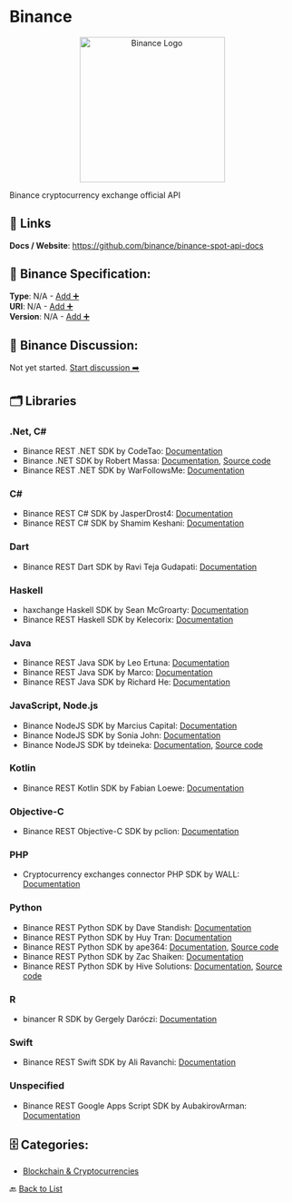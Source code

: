 # Binance
<p align="center">
    <img width="256" src="https://raw.githubusercontent.com/apis-list/apis-list/main/apis/binance/logo_256x256.png" alt="Binance Logo"/>
</p>
Binance cryptocurrency exchange official API

##  🔗 Links
**Docs / Website**: https://github.com/binance/binance-spot-api-docs

## 🧬 Binance Specification:
**Type**: N/A - [Add ➕](https://github.com/apis-list/apis-list/edit/main/apis/binance/binance.yaml)  
**URI**: N/A - [Add ➕](https://github.com/apis-list/apis-list/edit/main/apis/binance/binance.yaml)  
**Version**: N/A - [Add ➕](https://github.com/apis-list/apis-list/edit/main/apis/binance/binance.yaml)

## 💬 Binance Discussion:
Not yet started. [Start discussion ➡️](https://github.com/apis-list/apis-list/discussions/new)

## 🗂️ Libraries
### .Net, C#
- Binance REST .NET SDK by CodeTao: [Documentation](https://github.com/CodeTao/Binance.Api)
- Binance .NET SDK by Robert Massa: [Documentation](https://github.com/Grepsy/BinanceService), [Source code](https://www.nuget.org/packages/BinanceService)
- Binance REST .NET SDK by WarFollowsMe: [Documentation](https://github.com/WarFollowsMe/NetBinance)
### C#
- Binance REST C# SDK by JasperDrost4: [Documentation](https://github.com/JasperDrost4/BinanceApiDataRetriever)
- Binance REST C# SDK by Shamim Keshani: [Documentation](https://github.com/jeot/BinanceApi_CSharp)
### Dart
- Binance REST Dart SDK by Ravi Teja Gudapati: [Documentation](https://github.com/tejainece/binance_api.dart)
### Haskell
- haxchange Haskell SDK by Sean McGroarty: [Documentation](https://github.com/mcgizzle/haxchange)
- Binance REST Haskell SDK by Kelecorix: [Documentation](https://github.com/kelecorix/api-binance)
### Java
- Binance REST Java SDK by Leo Ertuna: [Documentation](https://github.com/JPLeoRX/binance4j)
- Binance REST Java SDK by Marco: [Documentation](https://github.com/VaultDeveloper/binance-java-client)
- Binance REST Java SDK by Richard He: [Documentation](https://github.com/richardyc/Binance-API-Challenge)
### JavaScript, Node.js
- Binance NodeJS SDK by Marcius Capital: [Documentation](https://github.com/marcius-capital/binance-api)
- Binance NodeJS SDK by Sonia John: [Documentation](https://github.com/realChainLife/Binance-API)
- Binance NodeJS SDK by tdeineka: [Documentation](https://github.com/tdeineka/node-binance-us-api), [Source code](https://www.npmjs.com/package/node-binance-api)
### Kotlin
- Binance REST Kotlin SDK by Fabian Loewe: [Documentation](https://github.com/hyronx/binance-api-kotlin)
### Objective-C
- Binance REST Objective-C SDK by pclion: [Documentation](https://github.com/pclion/BinanceAPIForOC)
### PHP
- Cryptocurrency exchanges connector PHP SDK by WALL: [Documentation](https://github.com/wall-one/exchange-connector)
### Python
- Binance REST Python SDK by Dave Standish: [Documentation](https://github.com/machine-uprising/api-Binance)
- Binance REST Python SDK by Huy Tran: [Documentation](https://github.com/mrhuytran/bnb-api-wrapper)
- Binance REST Python SDK by ape364: [Documentation](https://github.com/ape364/aiobinance), [Source code](https://pypi.org/project/aiobinance/)
- Binance REST Python SDK by Zac Shaiken: [Documentation](https://github.com/shaikezr/binance-bot)
- Binance REST Python SDK by Hive Solutions: [Documentation](https://github.com/hivesolutions/binance_api), [Source code](https://pypi.org/project/binance_api/)
### R
- binancer R SDK by Gergely Daróczi: [Documentation](https://github.com/daroczig/binancer)
### Swift
- Binance REST Swift SDK by Ali Ravanchi: [Documentation](https://github.com/ravanchi/BinanceSwift)
### Unspecified
- Binance REST Google Apps Script SDK by AubakirovArman: [Documentation](https://github.com/AubakirovArman/Binance_api_gas)


## 🗄️ Categories:
- [Blockchain & Cryptocurrencies](https://github.com/apis-list/apis-list#blockchain--cryptocurrencies-)

🔙  [Back to List](https://github.com/apis-list/apis-list)
